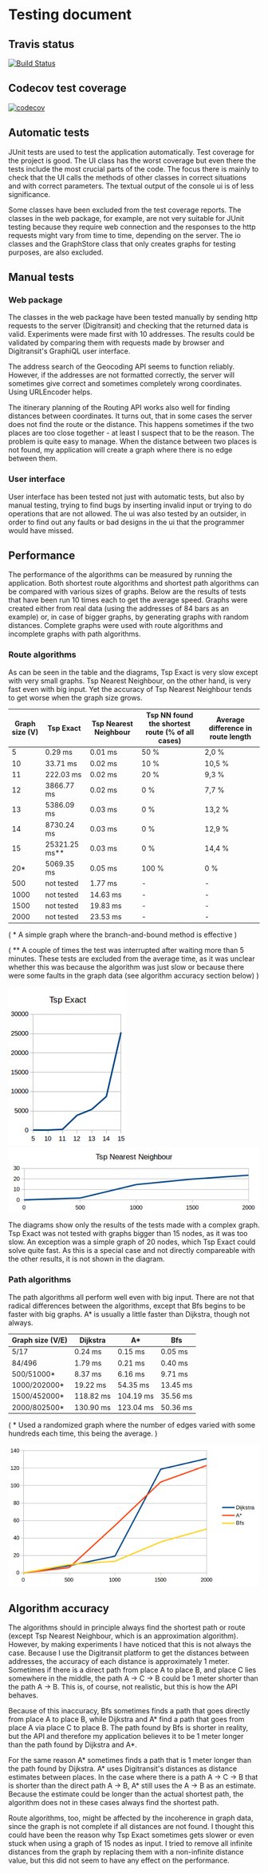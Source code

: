 # Testing document

## Travis status

[![Build Status](https://travis-ci.org/mshroom/WhereToStopForADrink.svg?branch=master)](https://travis-ci.org/mshroom/WhereToStopForADrink)

## Codecov test coverage

[![codecov](https://codecov.io/gh/mshroom/WhereToStopForADrink/branch/master/graph/badge.svg)](https://codecov.io/gh/mshroom/WhereToStopForADrink)

## Automatic tests

JUnit tests are used to test the application automatically. Test coverage for the project is good. The UI class has the worst coverage but even there the tests include the most crucial parts of the code. The focus there is mainly to check that the UI calls the methods of other classes in correct situations and with correct parameters. The textual output of the console ui is of less significance.

Some classes have been excluded from the test coverage reports. The classes in the web package, for example, are not very suitable for JUnit testing because they require web connection and the responses to the http requests might vary from time to time, depending on the server. The io classes and the GraphStore class that only creates graphs for testing purposes, are also excluded.

## Manual tests

### Web package

The classes in the web package have been tested manually by sending http requests to the server (Digitransit) and checking that the returned data is valid. Experiments were made first with 10 addresses. The results could be validated by comparing them with requests made by browser and Digitransit's GraphiQL user interface.

The address search of the Geocoding API seems to function reliably. However, if the addresses are not formatted correctly, the server will sometimes give correct and sometimes completely wrong coordinates. Using URLEncoder helps.

The itinerary planning of the Routing API works also well for finding distances between coordinates. It turns out, that in some cases the server does not find the route or the distance. This happens sometimes if the two places are too close together - at least I suspect that to be the reason. The problem is quite easy to manage. When the distance between two places is not found, my application will create a graph where there is no edge between them. 

### User interface

User interface has been tested not just with automatic tests, but also by manual testing, trying to find bugs by inserting invalid input or trying to do operations that are not allowed. The ui was also tested by an outsider, in order to find out any faults or bad designs in the ui that the programmer would have missed.

## Performance

The performance of the algorithms can be measured by running the application. Both shortest route algorithms and shortest path algorithms can be compared with various sizes of graphs. Below are the results of tests that have been run 10 times each to get the average speed. Graphs were created either from real data (using the addresses of 84 bars as an example) or, in case of bigger graphs, by generating graphs with random distances. Complete graphs were used with route algorithms and incomplete graphs with path algorithms.

### Route algorithms

As can be seen in the table and the diagrams, Tsp Exact is very slow except with very small graphs. Tsp Nearest Neighbour, on the other hand, is very fast even with big input. Yet the accuracy of Tsp Nearest Neighbour tends to get worse when the graph size grows.

| Graph size (V) | Tsp Exact | Tsp Nearest Neighbour | Tsp NN found the shortest route (% of all cases)  | Average difference in route length |
|---|---|---|---|---|
| 5 | 0.29 ms | 0.01 ms | 50 % | 2,0 % |
| 10 | 33.71 ms | 0.02 ms | 10 % | 10,5 % |
| 11 | 222.03 ms | 0.02 ms | 20 % | 9,3 % |
| 12 | 3866.77 ms | 0.02 ms | 0 % | 7,7 % |
| 13 | 5386.09 ms | 0.03 ms | 0 % | 13,2 % |
| 14 | 8730.24 ms | 0.03 ms | 0 % | 12,9 % |
| 15 | 25321.25 ms** | 0.03 ms | 0 % | 14,4 % |
| 20* | 5069.35 ms | 0.05 ms | 100 % | 0 % |
| 500 | not tested | 1.77 ms | - | - |
| 1000 | not tested | 14.63 ms | - | - |
| 1500 | not tested | 19.83 ms | - | - |
| 2000 | not tested | 23.53 ms | - | - |

( * A simple graph where the branch-and-bound method is effective )

( ** A couple of times the test was interrupted after waiting more than 5 minutes. These tests are excluded from the average time, as it was unclear whether this was because the algorithm was just slow or because there were some faults in the graph data (see algorithm accuracy section below) )

![Tsp Exact diagram](https://github.com/mshroom/WhereToStopForADrink/blob/master/documentation/diagrams/TspExact.png)
![Tsp Nearest Neighbour diagram](https://github.com/mshroom/WhereToStopForADrink/blob/master/documentation/diagrams/TspNearestNeighbour.png)

The diagrams show only the results of the tests made with a complex graph. Tsp Exact was not tested with graphs bigger than 15 nodes, as it was too slow. An exception was a simple graph of 20 nodes, which Tsp Exact could solve quite fast. As this is a special case and not directly compareable with the other results, it is not shown in the diagram. 

### Path algorithms

The path algorithms all perform well even with big input. There are not that radical differences between the algorithms, except that Bfs begins to be faster with big graphs. A* is usually a little faster than Dijkstra, though not always.

| Graph size (V/E) | Dijkstra | A* | Bfs |
|---|---|---|---|
| 5/17 | 0.24 ms | 0.15 ms | 0.05 ms |
| 84/496 | 1.79 ms | 0.21 ms | 0.40 ms |
| 500/51000* | 8.37 ms | 6.16 ms | 9.71 ms |
| 1000/202000* | 19.22 ms | 54.35 ms | 13.45 ms |
| 1500/452000* | 118.82 ms | 104.19 ms | 35.56 ms |
| 2000/802500* | 130.90 ms | 123.04 ms | 50.36 ms |

( * Used a randomized graph where the number of edges varied with some hundreds each time, this being the average. )

![Path algorithms performance diagram](https://github.com/mshroom/WhereToStopForADrink/blob/master/documentation/diagrams/PathAlgorithms.png)

## Algorithm accuracy

The algorithms should in principle always find the shortest path or route (except Tsp Nearest Neighbour, which is an approximation algorithm). However, by making experiments I have noticed that this is not always the case. Because I use the Digitransit platform to get the distances between addresses, the accuracy of each distance is approximately 1 meter. Sometimes if there is a direct path from place A to place B, and place C lies somewhere in the middle, the path A -> C -> B could be 1 meter shorter than the path A -> B. This is, of course, not realistic, but this is how the API behaves.

Because of this inaccuracy, Bfs sometimes finds a path that goes directly from place A to place B, while Dijkstra and A* find a path that goes from place A via place C to place B. The path found by Bfs is shorter in reality, but the API and therefore my application believes it to be 1 meter longer than the path found by Dijkstra and A*.

For the same reason A* sometimes finds a path that is 1 meter longer than the path found by Dijkstra. A* uses Digitransit's distances as distance estimates between places. In the case where there is a path A -> C -> B that is shorter than the direct path A -> B, A* still uses the A -> B as an estimate. Because the estimate could be longer than the actual shortest path, the algorithm does not in these cases always find the shortest path.

Route algorithms, too, might be affected by the incoherence in graph data, since the graph is not complete if all distances are not found. I thought this could have been the reason why Tsp Exact sometimes gets slower or even stuck when using a graph of 15 nodes as input. I tried to remove all infinite distances from the graph by replacing them with a non-infinite distance value, but this did not seem to have any effect on the performance. 
